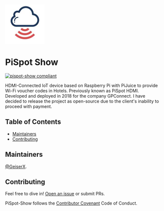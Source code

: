 <img src="https://github.com/GeiserX/PiSpot-Show/blob/main/extra/logo.jpg?raw=true" width="128" height="128">

# PiSpot Show

[![pispot-show compliant](https://img.shields.io/github/license/GeiserX/PiSpot-Show)](https://github.com/GeiserX/PiSpot-Show/blob/main/LICENSE)

HDMI-Connected IoT device based on Raspberry Pi with PiJuice to provide Wi-Fi voucher codes in Hotels. Previously known as PiSpot HDMI. Developed and deployed in 2018 for the company GPConnect. I have decided to release the project as open-source due to the client's inability to proceed with payment.

## Table of Contents

- [Maintainers](#maintainers)
- [Contributing](#contributing)

## Maintainers

[@GeiserX](https://github.com/GeiserX).

## Contributing

Feel free to dive in! [Open an issue](https://github.com/GeiserX/PiSpot-Show/issues/new) or submit PRs.

PiSpot-Show follows the [Contributor Covenant](http://contributor-covenant.org/version/2/1/) Code of Conduct.
